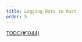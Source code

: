 ```yaml
---
title: Logging Data in Rust
order: 5
---
```


[TODO(#1044)](https://github.com/rerun-io/rerun/issues/1044)
